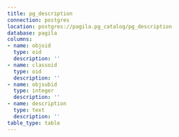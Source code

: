 ```yaml
---
title: pg_description
connection: postgres
location: postgres://pagila.pg_catalog/pg_description
database: pagila
columns:
- name: objoid
  type: oid
  description: ''
- name: classoid
  type: oid
  description: ''
- name: objsubid
  type: integer
  description: ''
- name: description
  type: text
  description: ''
table_type: table
---
```


